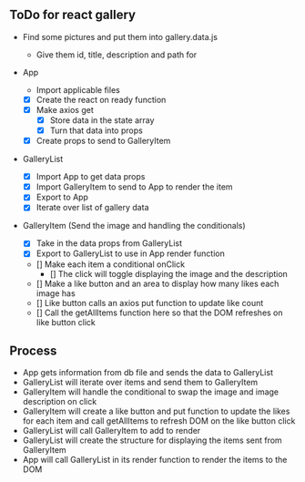## ToDo for react gallery

- Find some pictures and put them into gallery.data.js
    - Give them id, title, description and path for

- App
    - Import applicable files
    - [x] Create the react on ready function
    - [x] Make axios get
        - [x] Store data in the state array
        - [x] Turn that data into props
    - [x] Create props to send to GalleryItem
    
- GalleryList
    - [x] Import App to get data props
    - [x] Import GalleryItem to send to App to render the item
    - [x] Export to App
    - [x] Iterate over list of gallery data

- GalleryItem (Send the image and handling the conditionals)
    - [x] Take in the data props from GalleryList
    - [x] Export to GalleryList to use in App render function
    - [] Make each item a conditional onClick
        - [] The click will toggle displaying the image and the description
    - [] Make a like button and an area to display how many likes each image has
    - [] Like button calls an axios put function to update like count
    - [] Call the getAllItems function here so that the DOM refreshes on like button click



## Process

- App gets information from db file and sends the data to GalleryList
- GalleryList will iterate over items and send them to GalleryItem
- GalleryItem will handle the conditional to swap the image and image description on click
- GalleryItem will create a like button and put function to update the likes for each item and call getAllItems to refresh DOM on the like button click
- GalleryList will call GalleryItem to add to render
- GalleryList will create the structure for displaying the items sent from GalleryItem
- App will call GalleryList in its render function to render the items to the DOM